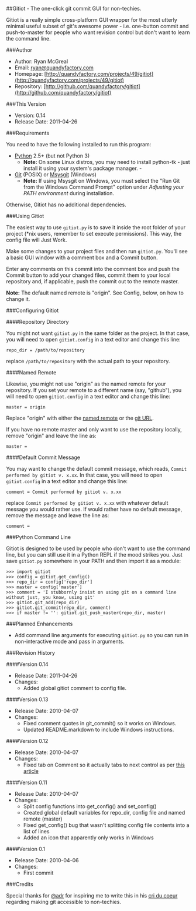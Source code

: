 ##Gitiot - The one-click git commit GUI for non-techies.

Gitiot is a really simple cross-platform GUI wrapper for the most utterly minimal useful subset of git's awesome power - i.e. one-button commit and push-to-master for people who want revision control but don't want to learn the command line.

###Author

* Author: Ryan McGreal
* Email: [ryan@quandyfactory.com](mailto:ryan@quandyfactory.com)
* Homepage: [http://quandyfactory.com/projects/49/gitiot](http://quandyfactory.com/projects/49/gitiot)
* Repository: [http://github.com/quandyfactory/gitiot](http://github.com/quandyfactory/gitiot)

###This Version

* Version: 0.14
* Release Date: 2011-04-26

###Requirements

You need to have the following installed to run this program:

* [Python](http://www.python.org/download) 2.5+ (but not Python 3)
    * **Note:** On some Linux distros, you may need to install python-tk - just install it using your system's package manager.
                                                                         - 
* [Git]() (POSIX) or [Msysgit](http://code.google.com/p/msysgit/) (Windows)
    * **Note:** If using Msysgit on Windows, you must select the "Run Git from the Windows Command Prompt" option under *Adjusting your PATH environment* during installation. 

Otherwise, Gitiot has no additional dependencies.

###Using Gitiot

The easiest way to use `gitiot.py` is to save it inside the root folder of your project (*nix users, remember to set execute permissions). This way, the config file will Just Work.

Make some changes to your project files and then run `gitiot.py`. You'll see a basic GUI window with a comment box and a Commit button. 

Enter any comments on this commit into the comment box and push the Commit button to add your changed files, commit them to your local repository and, if applicable, push the commit out to the remote master. 

**Note:** The default named remote is "origin". See Config, below, on how to change it.

###Configuring Gitiot

####Repository Directory

You might not want `gitiot.py` in the same folder as the project. In that case, you will need to open `gitiot.config` in a text editor and change this line:

    repo_dir = /path/to/repository

replace `/path/to/repository` with the actual path to your repository.

####Named Remote

Likewise, you might not use "origin" as the named remote for your repository. If you set your remote to a different name (say, "github"), you will need to open `gitiot.config` in a text editor and change this line:

    master = origin

Replace "origin" with either the [named remote](http://www.kernel.org/pub/software/scm/git/docs/git-push.html#REMOTES) or the [git URL](http://www.kernel.org/pub/software/scm/git/docs/git-push.html#URLS).

If you have no remote master and only want to use the repository locally, remove "origin" and leave the line as:

    master = 

####Default Commit Message

You may want to change the default commit message, which reads, `Commit performed by gitiot v. x.xx`. In that case, you will need to open `gitiot.config` in a text editor and change this line:

    comment = Commit performed by gitiot v. x.xx

replace `Commit performed by gitiot v. x.xx` with whatever default message you would rather use. If would rather have no default message, remove the message and leave the line as:

    comment = 

###Python Command Line

Gitiot is designed to be used by people who don't want to use the command line, but you can still use it in a Python REPL if the mood strikes you. Just save `gitiot.py` somewhere in your PATH and then import it as a module:

    >>> import gitiot
    >>> config = gitiot.get_config()
    >>> repo_dir = config['repo_dir']
    >>> master = config['master']
    >>> comment = 'I stubbornly insist on using git on a command line without just, you know, using git'
    >>> gitiot.git_add(repo_dir)
    >>> gitiot.git_commit(repo_dir, comment)
    >>> if master != '': gitiot.git_push_master(repo_dir, master)

###Planned Enhancements

* Add command line arguments for executing `gitiot.py` so you can run in non-interactive mode and pass in arguments.

###Revision History

####Version 0.14

* Release Date: 2011-04-26
* Changes:
    * Added global gitiot comment to config file.

####Version 0.13

* Release Date: 2010-04-07
* Changes:
    * Fixed comment quotes in git_commit() so it works on Windows.
    * Updated README.markdown to include Windows instructions.

####Version 0.12

* Release Date: 2010-04-07
* Changes:
    * Fixed tab on Comment so it actually tabs to next control as per [this article](http://stackoverflow.com/questions/1450180/how-can-i-change-the-focus-from-one-text-box-to-another-in-python-tkinter)
    
####Version 0.11

* Release Date: 2010-04-07
* Changes:
    * Split config functions into get_config() and set_config()    
    * Created global default variables for repo_dir, config file and named remote (master)
    * Fixed get_config() bug that wasn't splitting config file contents into a list of lines
    * Added an icon that apparently only works in Windows

####Version 0.1

* Release Date: 2010-04-06
* Changes:
    * First commit

###Credits

Special thanks for [@adr](http://twitter.com/adr) for inspiring me to write this in his [cri du coeur](http://twitter.com/adr/status/11716000425) regarding making git accessible to non-techies.
